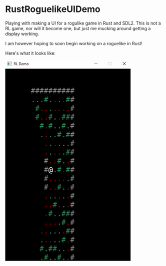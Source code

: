 # RustRoguelikeUIDemo
Playing with making a UI for a rogulike game in Rust and SDL2. This is not a RL game, nor will it become one, but just me mucking around getting a display working.

I am however hoping to soon begin working on a roguelike in Rust! 

Here's what it looks like:

![Demo gif](rldemo.gif)

